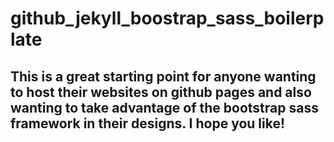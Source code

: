 # github_jekyll_boostrap_sass_boilerplate

## This is a great starting point for anyone wanting to host their websites on github pages and also wanting to take advantage of the bootstrap sass framework in their designs. I hope you like!
